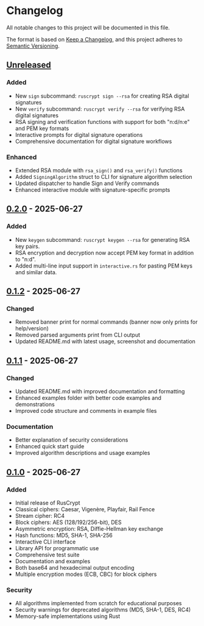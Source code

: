 # Changelog

All notable changes to this project will be documented in this file.

The format is based on [Keep a Changelog](https://keepachangelog.com/en/1.0.0/),
and this project adheres to [Semantic Versioning](https://semver.org/spec/v2.0.0.html).

## [Unreleased]

### Added

- New `sign` subcommand: `ruscrypt sign --rsa` for creating RSA digital signatures
- New `verify` subcommand: `ruscrypt verify --rsa` for verifying RSA digital signatures
- RSA signing and verification functions with support for both "n:d/n:e" and PEM key formats
- Interactive prompts for digital signature operations
- Comprehensive documentation for digital signature workflows

### Enhanced

- Extended RSA module with `rsa_sign()` and `rsa_verify()` functions
- Added `SigningAlgorithm` struct to CLI for signature algorithm selection
- Updated dispatcher to handle Sign and Verify commands
- Enhanced interactive module with signature-specific prompts

## [0.2.0] - 2025-06-27

### Added

- New `keygen` subcommand: `ruscrypt keygen --rsa` for generating RSA key pairs.
- RSA encryption and decryption now accept PEM key format in addition to "n:d".
- Added multi-line input support in `interactive.rs` for pasting PEM keys and similar data.

## [0.1.2] - 2025-06-27

### Changed

- Removed banner print for normal commands (banner now only prints for help/version)
- Removed parsed arguments print from CLI output
- Updated README.md with latest usage, screenshot and documentation

## [0.1.1] - 2025-06-27

### Changed

- Updated README.md with improved documentation and formatting
- Enhanced examples folder with better code examples and demonstrations
- Improved code structure and comments in example files

### Documentation

- Better explanation of security considerations
- Enhanced quick start guide
- Improved algorithm descriptions and usage examples

## [0.1.0] - 2025-06-27

### Added

- Initial release of RusCrypt
- Classical ciphers: Caesar, Vigenère, Playfair, Rail Fence
- Stream cipher: RC4
- Block ciphers: AES (128/192/256-bit), DES
- Asymmetric encryption: RSA, Diffie-Hellman key exchange
- Hash functions: MD5, SHA-1, SHA-256
- Interactive CLI interface
- Library API for programmatic use
- Comprehensive test suite
- Documentation and examples
- Both base64 and hexadecimal output encoding
- Multiple encryption modes (ECB, CBC) for block ciphers

### Security

- All algorithms implemented from scratch for educational purposes
- Security warnings for deprecated algorithms (MD5, SHA-1, DES, RC4)
- Memory-safe implementations using Rust

[Unreleased]: https://github.com/Adel2411/ruscrypt/compare/v0.2.0...HEAD
[0.2.0]: https://github.com/Adel2411/ruscrypt/releases/tag/v0.2.0
[0.1.2]: https://github.com/Adel2411/ruscrypt/releases/tag/v0.1.2
[0.1.1]: https://github.com/Adel2411/ruscrypt/releases/tag/v0.1.1
[0.1.0]: https://github.com/Adel2411/ruscrypt/releases/tag/v0.1.0

